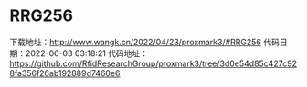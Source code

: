 # RRG256
下载地址：http://www.wangk.cn/2022/04/23/proxmark3/#RRG256
代码日期：2022-06-03 03:18:21
代码地址：https://github.com/RfidResearchGroup/proxmark3/tree/3d0e54d85c427c928fa356f26ab192889d7460e6

